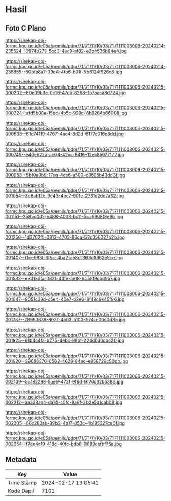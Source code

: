 # Hasil

## Foto C Plano

https://sirekap-obj-formc.kpu.go.id/e05a/pemilu/pdpr/71/71/11/10/03/7171111003006-20240214-235524--6974b273-5cc3-4ec9-af82-e3b4536b94e4.jpg

https://sirekap-obj-formc.kpu.go.id/e05a/pemilu/pdpr/71/71/11/10/03/7171111003006-20240214-235855--60bfa8a7-39e4-4fb6-b01f-5b6124f526c8.jpg

https://sirekap-obj-formc.kpu.go.id/e05a/pemilu/pdpr/71/71/11/10/03/7171111003006-20240215-000202--80e09b3e-0c16-47cb-8268-1575aca8d724.jpg

https://sirekap-obj-formc.kpu.go.id/e05a/pemilu/pdpr/71/71/11/10/03/7171111003006-20240215-000324--afd5b08a-15bd-4b5c-929c-6b9264b66008.jpg

https://sirekap-obj-formc.kpu.go.id/e05a/pemilu/pdpr/71/71/11/10/03/7171111003006-20240215-000638--61d74119-4767-4ae4-8d2d-6177e016e8dd.jpg

https://sirekap-obj-formc.kpu.go.id/e05a/pemilu/pdpr/71/71/11/10/03/7171111003006-20240215-000749--e40e622a-ac04-42ec-8416-12e585977177.jpg

https://sirekap-obj-formc.kpu.go.id/e05a/pemilu/pdpr/71/71/11/10/03/7171111003006-20240215-000953--5bf0a0b9-17ca-4ce6-a500-c8605b43dd3f.jpg

https://sirekap-obj-formc.kpu.go.id/e05a/pemilu/pdpr/71/71/11/10/03/7171111003006-20240215-001054--3c6ab12e-9e43-4ee7-901e-2731d2dd7a32.jpg

https://sirekap-obj-formc.kpu.go.id/e05a/pemilu/pdpr/71/71/11/10/03/7171111003006-20240215-001151--2585d0d2-e488-4033-bc11-5ca6908f8e9b.jpg

https://sirekap-obj-formc.kpu.go.id/e05a/pemilu/pdpr/71/71/11/10/03/7171111003006-20240215-001256--1d3702f5-0813-4702-86ca-52d356027b2b.jpg

https://sirekap-obj-formc.kpu.go.id/e05a/pemilu/pdpr/71/71/11/10/03/7171111003006-20240215-001407--f1ee983f-6f5c-4ba2-a58e-363d6362e5ce.jpg

https://sirekap-obj-formc.kpu.go.id/e05a/pemilu/pdpr/71/71/11/10/03/7171111003006-20240215-001532--e3313dfa-083f-44fe-ae18-6c58f9cbd957.jpg

https://sirekap-obj-formc.kpu.go.id/e05a/pemilu/pdpr/71/71/11/10/03/7171111003006-20240215-001647--8051c39d-c5e4-40e7-b2e6-8f48c6e45f96.jpg

https://sirekap-obj-formc.kpu.go.id/e05a/pemilu/pdpr/71/71/11/10/03/7171111003006-20240215-001737--28993638-803f-4503-b100-974ce00c0d35.jpg

https://sirekap-obj-formc.kpu.go.id/e05a/pemilu/pdpr/71/71/11/10/03/7171111003006-20240215-001825--61b4c4fa-b275-4ebc-98bf-224d030cbc20.jpg

https://sirekap-obj-formc.kpu.go.id/e05a/pemilu/pdpr/71/71/11/10/03/7171111003006-20240215-001920--39688370-0562-4628-84ac-e958729c50db.jpg

https://sirekap-obj-formc.kpu.go.id/e05a/pemilu/pdpr/71/71/11/10/03/7171111003006-20240215-002109--55182288-5ae9-472f-9f6d-9f70c32b5383.jpg

https://sirekap-obj-formc.kpu.go.id/e05a/pemilu/pdpr/71/71/11/10/03/7171111003006-20240215-002212--aaa28ab4-da14-45fc-9a6f-3b2e5d1cab08.jpg

https://sirekap-obj-formc.kpu.go.id/e05a/pemilu/pdpr/71/71/11/10/03/7171111003006-20240215-002305--66c283ab-89b2-4b17-853c-4b195327ca6f.jpg

https://sirekap-obj-formc.kpu.go.id/e05a/pemilu/pdpr/71/71/11/10/03/7171111003006-20240215-002354--f7ee4e19-418c-40fc-bdb6-0889cefbf75a.jpg


## Metadata

| Key        | Value               |
| ---------- | ------------------- |
| Time Stamp | 2024-02-17 13:05:41 |
| Kode Dapil | 7101                |



